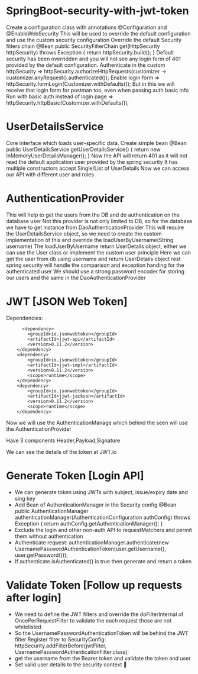# SpringBoot-security-with-jwt-token
Create a configuration class with annotations @Configuration and @EnableWebSecurity This will be used to override the default configuration and use the custom security configuration
Override the default Security filters chain @Bean public SecurityFilterChain get(HttpSecurity httpSecurity) throws Exception { return httpSecurity.build(); }
Default security has been overridden and you will not see any login form of 401 provided by the default configuration.
Authenticate in the custom httpSecurity => httpSecurity.authorizeHttpRequests(customizer -> customizer.anyRequest().authenticated());
Enable login form => httpSecurity.formLogin(Customizer.withDefaults()); But in this we will receive that login form for postman too, even when passing auth basic info
Run with basic auth instead of login page => httpSecurity.httpBasic(Customizer.withDefaults());
# UserDetailsService
Core interface which loads user-specific data.
Create simple bean @Bean public UserDetailsService getUserDetailsService() { return new InMemoryUserDetailsManager(); }
Now the API will return 401 as it will not read the default application user provided by the spring security
It has multiple constructors accept Single/List of UserDetails
Now we can access our API with different user and roles
# AuthenticationProvider
This will help to get the users from the DB and do authentication on the database user
Not this provider is not only limited to DB, so for the database we have to get instance from DaoAuthenticationProvider
This will require the UserDetailsService object, so we need to create the custom implementation of this and override the loadUserByUsername(String username)
The loadUserByUsername return UserDetails object, either we can use the User class or implement the custom user principle
Here we can get the user from db using username and return UserDetails object rest spring security will handle the comparison and exception handing for the authenticated user
We should use a strong password encoder for storing our users and the same in the DaoAuthenticationProvider
# JWT [JSON Web Token]
Dependencies:
              
	      <dependency>
			<groupId>io.jsonwebtoken</groupId>
			<artifactId>jjwt-api</artifactId>
			<version>0.11.2</version>
		</dependency>
		<dependency>
			<groupId>io.jsonwebtoken</groupId>
			<artifactId>jjwt-impl</artifactId>
			<version>0.11.2</version>
			<scope>runtime</scope>
		</dependency>
		<dependency>
			<groupId>io.jsonwebtoken</groupId>
			<artifactId>jjwt-jackson</artifactId>
			<version>0.11.2</version>
			<scope>runtime</scope>
		</dependency>
  
Now we will use the AuthenticationManage which behind the seen will use the AuthenticationProvider

Have 3 components Header,Payload,Signature

We can see the details of the token at JWT.io

# Generate Token [Login API]
- We can generate token using JWTs with subject, issue/expiry date and sing key
- Add Bean of AuthenticationManager in the Security config
		@Bean
		public AuthenticationManager authenticationManager(AuthenticationConfiguration authConfig) throws Exception {
			return authConfig.getAuthenticationManager();
		}
- Exclude the login and other non-auth API to  requestMatchers and permit them without authentication
- Authenticate request: authenticationManager.authenticate(new UsernamePasswordAuthenticationToken(user.getUsername(), user.getPassword()));
- If authenticate.isAuthenticated() is true then generate and return a token
# Validate Token [Follow up requests after login]
- We need to define the JWT filters and override the doFilterInternal of OncePerRequestFilter to validate the each request those are not whitelisted
- So the UsernamePasswordAuthenticationToken will be behind the JWT filter
	Register filter to SecurityConfig: httpSecurity.addFilterBefore(jwtFilter, UsernamePasswordAuthenticationFilter.class);
- get the username from the Bearer token and validate the token and user
- Set valid user details to the security context 🎉
